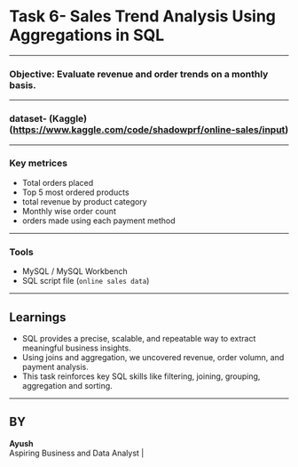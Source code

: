 # Task 6- Sales Trend Analysis Using Aggregations in SQL
---

### Objective: Evaluate revenue and order trends on a monthly basis.
---

### dataset- (Kaggle) (https://www.kaggle.com/code/shadowprf/online-sales/input)
---

### Key metrices
-  Total orders placed
-  Top 5 most ordered products
-  total revenue by product category
-  Monthly wise order count
-  orders made using each payment method
---

### Tools
- MySQL / MySQL Workbench
- SQL script file (`online sales data`)

---

  ## Learnings
- SQL provides a precise, scalable, and repeatable way to extract meaningful business insights.
- Using joins and aggregation, we uncovered revenue, order volumn, and payment analysis.
- This task reinforces key SQL skills like filtering, joining, grouping, aggregation and sorting.

---
## BY
**Ayush**      
Aspiring Business and Data Analyst | 


  

  
